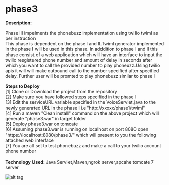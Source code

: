 # phase3

<b>Description:</b>

Phase III impelments the phonebuzz implementation using twilio twiml  as per instruction <br>
This phase is dependent on the phase I and II.Twiml generator implemented in the phase I will be used in this phase.
In adddition to phase I and II this phase consist of a web application which will have an interface to input the twilio resgistered phone number and amount of delay in seconds after which you want to call the provided number to play phoneuzz.Using twilio apis it will  will make outbound call to the number specified after specified delay.
Further user will be promted to play phonebuzz similar to phase I


<b>Steps to Deploy</b><br>
[1] Clone or Download the project from the repository<br>
[2] Make sure you have followed steps specified in the phase I<br>
[3] Edit the serviceURL variable specified in the VoiceServlet.java to the newly generated URL in the phase I i.e "http://xxxxx/phase1/twiml"<br>
[4] Run a maven "Clean install" command on the above project which will generate "phase3.war" in target folder<br>
[5] Deploy phase3.war on tomcate<br> 
[6] Assuming phase3.war is running on localhost on port 8080 open "https://localhost:8080/phase3/"  which will present to you the following attached web interface<br>
[7] You are all set to test phonebuzz and make a call to your twilio account phone number<br><br>
<b>Technology Used:</b> Java Servlet,Maven,ngrok server,apcahe tomcate 7 server

![alt tag](https://cloud.githubusercontent.com/assets/1969061/21173586/a8f15620-c195-11e6-970a-e53e8eb0efc7.png)




